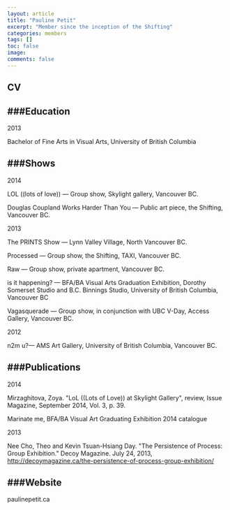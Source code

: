 ```yaml
---
layout: article
title: "Pauline Petit"
excerpt: "Member since the inception of the Shifting"
categories: members
tags: []
toc: false
image:
comments: false
---
```


## CV

###Education
--

2013

Bachelor of Fine Arts in Visual Arts, University of British Columbia

###Shows
--

2014

LOL ((lots of love)) — Group show, Skylight gallery, Vancouver BC.

Douglas Coupland Works Harder Than You — Public art piece, the Shifting, Vancouver BC.

2013

The PRINTS Show — Lynn Valley Village, North Vancouver BC.

Processed — Group show, the Shifting, TAXI, Vancouver BC.

Raw — Group show, private apartment, Vancouver BC.

is it happening? — BFA/BA Visual Arts Graduation Exhibition, Dorothy Somerset Studio and B.C. Binnings Studio, University of British Columbia, Vancouver BC

Vagasquerade — Group show, in conjunction with UBC V-Day, Access Gallery, Vancouver BC.

2012 

n2m u?— AMS Art Gallery, University of British Columbia, Vancouver BC.

###Publications
--

2014

Mirzaghitova, Zoya. "LoL ((Lots of Love)) at Skylight Gallery", review, Issue Magazine, September 2014, Vol. 3, p. 39.

Marinate me, BFA/BA Visual Art Graduating Exhibition 2014 catalogue

2013

Nee Cho, Theo and Kevin Tsuan-Hsiang Day. "The Persistence of Process: Group Exhibition." Decoy Magazine. July 24, 2013, http://decoymagazine.ca/the-persistence-of-process-group-exhibition/

###Website
--

paulinepetit.ca